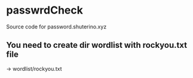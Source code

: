 # passwrdCheck
Source code for password.shuterino.xyz

You need to create dir wordlist with rockyou.txt file
 ---
 -> wordlist/rockyou.txt
